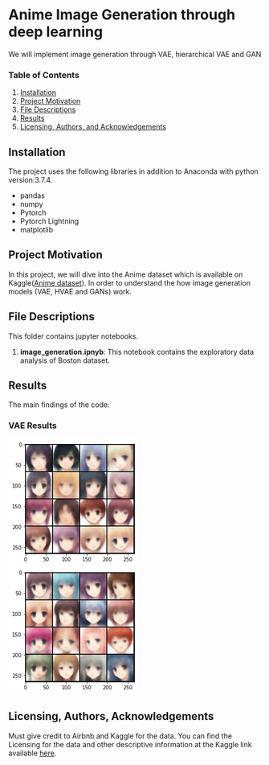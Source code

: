# Anime Image Generation through deep learning
We will implement image generation through VAE, hierarchical VAE and GAN

### Table of Contents

1. [Installation](#installation)
2. [Project Motivation](#motivation)
3. [File Descriptions](#files)
4. [Results](#results)
5. [Licensing, Authors, and Acknowledgements](#licensing)

## Installation <a name="installation"></a>
The project uses the following libraries in addition to Anaconda with python version:3.7.4.
- pandas
- numpy
- Pytorch
- Pytorch Lightning
- matplotlib

## Project Motivation <a name="motivation"></a>
In this project, we will dive into the Anime dataset which is available on Kaggle([Anime dataset](https://www.kaggle.com/splcher/animefacedataset)). In order to understand the how image generation models (VAE, HVAE and GANs) work.

## File Descriptions <a name="files"></a>
This folder contains jupyter notebooks.
1. **image_generation.ipnyb**: This notebook contains the exploratory data analysis of Boston dataset.

## Results <a name="results"></a>
The main findings of the code:
### VAE Results
![sample-1](vae_anime1.png) ![sample-2](vae_anime2.png)


## Licensing, Authors, Acknowledgements <a name="licensing"></a>
Must give credit to Airbnb and Kaggle for the data. You can find the Licensing for the data and other descriptive information at the Kaggle link available [here](https://www.kaggle.com/airbnb/boston).
